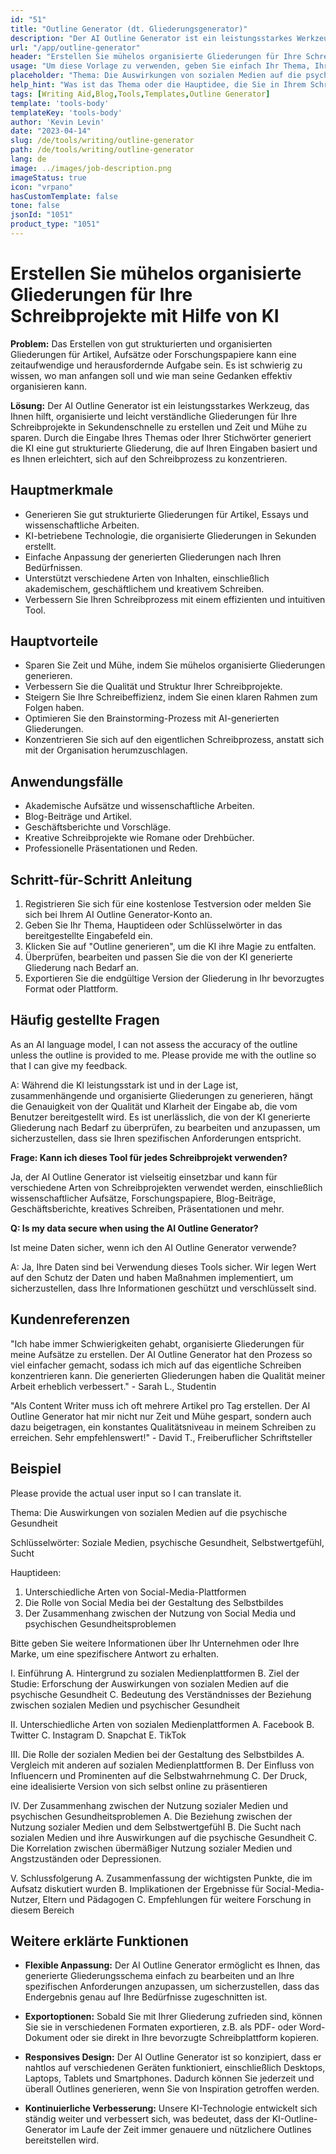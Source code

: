```yaml
---
id: "51"
title: "Outline Generator (dt. Gliederungsgenerator)"
description: "Der AI Outline Generator ist ein leistungsstarkes Werkzeug, das mithilfe künstlicher Intelligenz gut strukturierte Gliederungen für Artikel, Essays und Forschungspapiere generiert. Durch die Eingabe Ihres Themas oder Ihrer Stichwörter kann dieses Tool Zeit und Mühe sparen, indem es eine organisierte und leicht verständliche Gliederung für Ihre Schreibprojekte erstellt."
url: "/app/outline-generator"
header: "Erstellen Sie mühelos organisierte Gliederungen für Ihre Schreibprojekte mithilfe von KI."
usage: "Um diese Vorlage zu verwenden, geben Sie einfach Ihr Thema, Ihre Schlüsselwörter oder Ihre Hauptideen ein. Der Outline Generator wird dann auf der Grundlage Ihrer Eingabe eine organisierte Gliederung bereitstellen, die es Ihnen erleichtert, Ihre Schreibweise zu strukturieren."
placeholder: "Thema: Die Auswirkungen von sozialen Medien auf die psychische Gesundheit\nSchlüsselwörter: Soziale Medien, psychische Gesundheit, Selbstwertgefühl, Sucht\nHauptideen:\n1. Unterschiedliche Arten von sozialen Medienplattformen\n2. Die Rolle von sozialen Medien bei der Gestaltung des Selbstbildes\n3. Der Zusammenhang zwischen der Nutzung von sozialen Medien und psychischen Gesundheitsproblemen"
help_hint: "Was ist das Thema oder die Hauptidee, die Sie in Ihrem Schreiben erkunden möchten? Geben Sie Ihr Thema, Ihre Hauptideen oder Stichwörter ein und der AI Outline Generator wird eine gut strukturierte Gliederung für Ihr Projekt bereitstellen."
tags: [Writing Aid,Blog,Tools,Templates,Outline Generator]
template: 'tools-body'
templateKey: 'tools-body'
author: 'Kevin Levin'
date: "2023-04-14"
slug: /de/tools/writing/outline-generator
path: /de/tools/writing/outline-generator
lang: de
image: ../images/job-description.png
imageStatus: true
icon: "vrpano"
hasCustomTemplate: false
tone: false
jsonId: "1051"
product_type: "1051"
---
```

# Erstellen Sie mühelos organisierte Gliederungen für Ihre Schreibprojekte mit Hilfe von KI

**Problem:** Das Erstellen von gut strukturierten und organisierten Gliederungen für Artikel, Aufsätze oder Forschungspapiere kann eine zeitaufwendige und herausfordernde Aufgabe sein. Es ist schwierig zu wissen, wo man anfangen soll und wie man seine Gedanken effektiv organisieren kann.

**Lösung:** Der AI Outline Generator ist ein leistungsstarkes Werkzeug, das Ihnen hilft, organisierte und leicht verständliche Gliederungen für Ihre Schreibprojekte in Sekundenschnelle zu erstellen und Zeit und Mühe zu sparen. Durch die Eingabe Ihres Themas oder Ihrer Stichwörter generiert die KI eine gut strukturierte Gliederung, die auf Ihren Eingaben basiert und es Ihnen erleichtert, sich auf den Schreibprozess zu konzentrieren.

## Hauptmerkmale

- Generieren Sie gut strukturierte Gliederungen für Artikel, Essays und wissenschaftliche Arbeiten.
- KI-betriebene Technologie, die organisierte Gliederungen in Sekunden erstellt.
- Einfache Anpassung der generierten Gliederungen nach Ihren Bedürfnissen.
- Unterstützt verschiedene Arten von Inhalten, einschließlich akademischem, geschäftlichem und kreativem Schreiben.
- Verbessern Sie Ihren Schreibprozess mit einem effizienten und intuitiven Tool.

## Hauptvorteile

- Sparen Sie Zeit und Mühe, indem Sie mühelos organisierte Gliederungen generieren.
- Verbessern Sie die Qualität und Struktur Ihrer Schreibprojekte.
- Steigern Sie Ihre Schreibeffizienz, indem Sie einen klaren Rahmen zum Folgen haben.
- Optimieren Sie den Brainstorming-Prozess mit AI-generierten Gliederungen.
- Konzentrieren Sie sich auf den eigentlichen Schreibprozess, anstatt sich mit der Organisation herumzuschlagen.

## Anwendungsfälle

- Akademische Aufsätze und wissenschaftliche Arbeiten.
- Blog-Beiträge und Artikel.
- Geschäftsberichte und Vorschläge.
- Kreative Schreibprojekte wie Romane oder Drehbücher.
- Professionelle Präsentationen und Reden.

## Schritt-für-Schritt Anleitung

1. Registrieren Sie sich für eine kostenlose Testversion oder melden Sie sich bei Ihrem AI Outline Generator-Konto an.
2. Geben Sie Ihr Thema, Hauptideen oder Schlüsselwörter in das bereitgestellte Eingabefeld ein.
3. Klicken Sie auf "Outline generieren", um die KI ihre Magie zu entfalten.
4. Überprüfen, bearbeiten und passen Sie die von der KI generierte Gliederung nach Bedarf an.
5. Exportieren Sie die endgültige Version der Gliederung in Ihr bevorzugtes Format oder Plattform.

## Häufig gestellte Fragen

As an AI language model, I can not assess the accuracy of the outline unless the outline is provided to me. Please provide me with the outline so that I can give my feedback.

A: Während die KI leistungsstark ist und in der Lage ist, zusammenhängende und organisierte Gliederungen zu generieren, hängt die Genauigkeit von der Qualität und Klarheit der Eingabe ab, die vom Benutzer bereitgestellt wird. Es ist unerlässlich, die von der KI generierte Gliederung nach Bedarf zu überprüfen, zu bearbeiten und anzupassen, um sicherzustellen, dass sie Ihren spezifischen Anforderungen entspricht.

**Frage: Kann ich dieses Tool für jedes Schreibprojekt verwenden?**

Ja, der AI Outline Generator ist vielseitig einsetzbar und kann für verschiedene Arten von Schreibprojekten verwendet werden, einschließlich wissenschaftlicher Aufsätze, Forschungspapiere, Blog-Beiträge, Geschäftsberichte, kreatives Schreiben, Präsentationen und mehr.

**Q: Is my data secure when using the AI Outline Generator?**

Ist meine Daten sicher, wenn ich den AI Outline Generator verwende?

A: Ja, Ihre Daten sind bei Verwendung dieses Tools sicher. Wir legen Wert auf den Schutz der Daten und haben Maßnahmen implementiert, um sicherzustellen, dass Ihre Informationen geschützt und verschlüsselt sind.

## Kundenreferenzen

"Ich habe immer Schwierigkeiten gehabt, organisierte Gliederungen für meine Aufsätze zu erstellen. Der AI Outline Generator hat den Prozess so viel einfacher gemacht, sodass ich mich auf das eigentliche Schreiben konzentrieren kann. Die generierten Gliederungen haben die Qualität meiner Arbeit erheblich verbessert." - Sarah L., Studentin

"Als Content Writer muss ich oft mehrere Artikel pro Tag erstellen. Der AI Outline Generator hat mir nicht nur Zeit und Mühe gespart, sondern auch dazu beigetragen, ein konstantes Qualitätsniveau in meinem Schreiben zu erreichen. Sehr empfehlenswert!" - David T., Freiberuflicher Schriftsteller

## Beispiel

Please provide the actual user input so I can translate it.

Thema: Die Auswirkungen von sozialen Medien auf die psychische Gesundheit

Schlüsselwörter: Soziale Medien, psychische Gesundheit, Selbstwertgefühl, Sucht

Hauptideen:
1. Unterschiedliche Arten von Social-Media-Plattformen
2. Die Rolle von Social Media bei der Gestaltung des Selbstbildes
3. Der Zusammenhang zwischen der Nutzung von Social Media und psychischen Gesundheitsproblemen

Bitte geben Sie weitere Informationen über Ihr Unternehmen oder Ihre Marke, um eine spezifischere Antwort zu erhalten.

I. Einführung
   A. Hintergrund zu sozialen Medienplattformen
   B. Ziel der Studie: Erforschung der Auswirkungen von sozialen Medien auf die psychische Gesundheit
   C. Bedeutung des Verständnisses der Beziehung zwischen sozialen Medien und psychischer Gesundheit

II. Unterschiedliche Arten von sozialen Medienplattformen
  A. Facebook
  B. Twitter
  C. Instagram
  D. Snapchat
  E. TikTok

III. Die Rolle der sozialen Medien bei der Gestaltung des Selbstbildes
  A. Vergleich mit anderen auf sozialen Medienplattformen
  B. Der Einfluss von Influencern und Prominenten auf die Selbstwahrnehmung
  C. Der Druck, eine idealisierte Version von sich selbst online zu präsentieren

IV. Der Zusammenhang zwischen der Nutzung sozialer Medien und psychischen Gesundheitsproblemen
  A. Die Beziehung zwischen der Nutzung sozialer Medien und dem Selbstwertgefühl
  B. Die Sucht nach sozialen Medien und ihre Auswirkungen auf die psychische Gesundheit
  C. Die Korrelation zwischen übermäßiger Nutzung sozialer Medien und Angstzuständen oder Depressionen.

V. Schlussfolgerung
  A. Zusammenfassung der wichtigsten Punkte, die im Aufsatz diskutiert wurden
  B. Implikationen der Ergebnisse für Social-Media-Nutzer, Eltern und Pädagogen
  C. Empfehlungen für weitere Forschung in diesem Bereich

## Weitere erklärte Funktionen

- **Flexible Anpassung:** Der AI Outline Generator ermöglicht es Ihnen, das generierte Gliederungsschema einfach zu bearbeiten und an Ihre spezifischen Anforderungen anzupassen, um sicherzustellen, dass das Endergebnis genau auf Ihre Bedürfnisse zugeschnitten ist.

- **Exportoptionen:** Sobald Sie mit Ihrer Gliederung zufrieden sind, können Sie sie in verschiedenen Formaten exportieren, z.B. als PDF- oder Word-Dokument oder sie direkt in Ihre bevorzugte Schreibplattform kopieren.

- **Responsives Design:** Der AI Outline Generator ist so konzipiert, dass er nahtlos auf verschiedenen Geräten funktioniert, einschließlich Desktops, Laptops, Tablets und Smartphones. Dadurch können Sie jederzeit und überall Outlines generieren, wenn Sie von Inspiration getroffen werden.

- **Kontinuierliche Verbesserung:** Unsere KI-Technologie entwickelt sich ständig weiter und verbessert sich, was bedeutet, dass der KI-Outline-Generator im Laufe der Zeit immer genauere und nützlichere Outlines bereitstellen wird.
